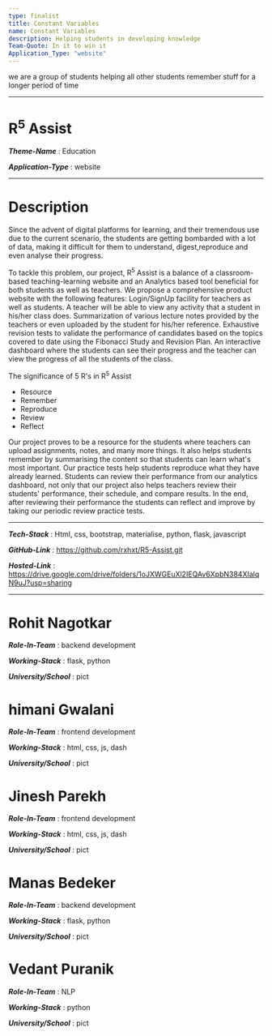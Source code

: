 ```yaml
---
type: finalist                   
title: Constant Variables
name: Constant Variables
description: Helping students in developing knowledge
Team-Quote: In it to win it
Application_Type: "website"
---
```


we are a group of students helping all other students remember stuff for a longer period of time

---

# R<sup>5</sup> Assist

_**Theme-Name**_ : Education

_**Application-Type**_ :   website

---

# Description

Since the advent of digital platforms for learning, and their tremendous use due to the current scenario, the students are getting bombarded with a lot of data, making it difficult for them to understand, digest,reproduce and even analyse their progress.

 To tackle this problem, our project, R<sup>5</sup> Assist is a balance of a classroom-based teaching-learning website and an Analytics based tool beneficial for both students as well as teachers. We propose a comprehensive product website with the following features:
Login/SignUp facility for teachers as well as students. A teacher will be able to view any activity that a student in his/her class does.
Summarization of various lecture notes provided by the teachers or even uploaded by the student for his/her reference.
Exhaustive revision tests to validate the performance of candidates based on the topics covered to date using the Fibonacci Study and Revision Plan.
An interactive dashboard where the students can see their progress and the teacher can view the progress of all the students of the class.

The significance of 5 R's in R<sup>5</sup> Assist 
- Resource
- Remember
- Reproduce
- Review
- Reflect


Our project proves to be a resource for the students where teachers can upload assignments, notes, and many more things.
It also helps students remember by summarising the content so that students can learn what's most important.
Our practice tests help students reproduce what they have already learned.
Students can review their performance from our analytics dashboard, not only that our project also helps teachers review their students' performance, their schedule, and compare results.
In the end, after reviewing their performance the students can reflect and improve by taking our periodic review practice tests.


---

_**Tech-Stack**_  :   Html, css, bootstrap, materialise, python, flask, javascript

_**GitHub-Link**_ :   https://github.com/rxhxt/R5-Assist.git

_**Hosted-Link**_ :   https://drive.google.com/drive/folders/1oJXWGEuXl2IEQAv6XpbN384XIalqN9uJ?usp=sharing


---


# Rohit Nagotkar

_**Role-In-Team**_  : backend development

_**Working-Stack**_ : flask, python

_**University/School**_ : pict


# himani Gwalani

_**Role-In-Team**_  : frontend development

_**Working-Stack**_ : html, css, js, dash

_**University/School**_ : pict



# Jinesh Parekh

_**Role-In-Team**_  : frontend development

_**Working-Stack**_ : html, css, js, dash

_**University/School**_ : pict



# Manas Bedeker

_**Role-In-Team**_  : backend development

_**Working-Stack**_ : flask, python

_**University/School**_ : pict


# Vedant Puranik

_**Role-In-Team**_  : NLP

_**Working-Stack**_ :  python

_**University/School**_ : pict

